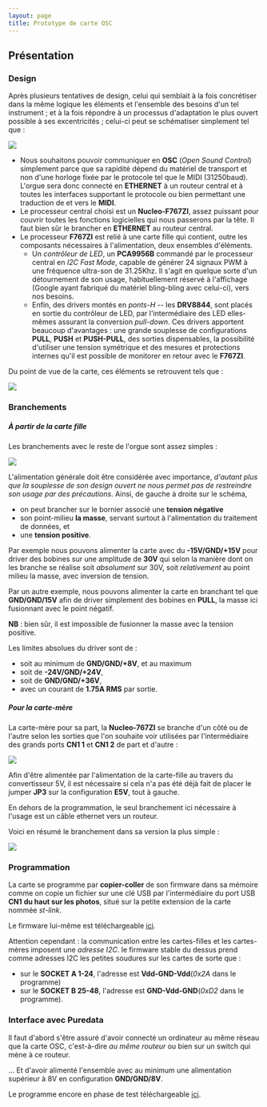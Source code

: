 ```yaml
---
layout: page
title: Prototype de carte OSC
---
```


## Présentation

### Design

Après plusieurs tentatives de design, celui qui semblait à la fois concrétiser dans la même logique les éléments et l'ensemble des besoins d'un tel instrument ; et à la fois répondre à un  processus d'adaptation le plus ouvert possible à ses excentricités ; celui-ci peut se schématiser simplement tel que :

![](https://raw.githubusercontent.com/arpfic/Organous_OSC/master/Hardware/carte_osc_schema_fonc.png)

* Nous souhaitons pouvoir communiquer en **OSC** (*Open Sound Control*) simplement parce que sa rapidité dépend du matériel de transport et non d'une horloge fixée par le protocole tel que le MIDI (31250baud). L'orgue sera donc connecté en **ETHERNET** à un routeur central et à toutes les interfaces supportant le protocole ou bien permettant une traduction de et vers le **MIDI**.
* Le processeur central choisi est un **Nucleo-F767ZI**, assez puissant pour couvrir toutes les fonctions logicielles qui nous passerons par la tête. Il faut bien sûr le brancher en **ETHERNET** au routeur central.
* Le processeur **F767ZI** est relié à une carte fille qui contient, outre les composants nécessaires à l'alimentation, deux ensembles d'éléments.
  * Un *contrôleur de LED*, un **PCA9956B** commandé par le processeur central en *I2C Fast Mode*, capable de générer 24 signaux PWM à une fréquence ultra-son de 31.25Khz. Il s'agit en quelque sorte d'un détournement de son usage, habituellement réservé à l'affichage (Google ayant fabriqué du matériel bling-bling avec celui-ci), vers nos besoins.
  * Enfin, des drivers montés en *ponts-H* -- les **DRV8844**, sont placés en sortie du contrôleur de LED, par l'intermédiaire des LED elles-mêmes assurant la conversion *pull-down*. Ces drivers apportent beaucoup d'avantages : une grande souplesse de configurations **PULL**, **PUSH** et **PUSH-PULL**, des sorties dispensables, la possibilité d'utiliser une tension symétrique et des mesures et protections internes qu'il est possible de monitorer en retour avec le **F767ZI**.

Du point de vue de la carte, ces éléments se retrouvent tels que :

![](https://raw.githubusercontent.com/arpfic/Organous_OSC/master/Hardware/carte_osc_fonctions_avancees.png)

### Branchements

##### À partir de la carte fille

Les branchements avec le reste de l'orgue sont assez simples :

![](https://raw.githubusercontent.com/arpfic/Organous_OSC/master/Hardware/carte_osc_fonctions.png)

L'alimentation générale doit être considérée avec importance, *d'autant plus que la souplesse de son design ouvert ne nous permet pas de restreindre son usage par des précautions*. Ainsi, de gauche à droite sur le schéma,

* on peut brancher sur le bornier associé une **tension négative**
* son point-milieu **la masse**, servant surtout à l'alimentation du traitement de données, et
* une **tension positive**.

Par exemple nous pouvons alimenter la carte avec du **-15V/GND/+15V** pour driver des bobines sur une amplitude de **30V** qui selon la manière dont on les branche se réalise soit *absolument* sur 30V, soit *relativement* au point milieu la masse, avec inversion de tension.

Par un autre exemple, nous pouvons alimenter la carte en branchant tel que **GND/GND/15V** afin de driver simplement des bobines en **PULL**, la masse ici fusionnant avec le point négatif.

**NB** : bien sûr, il est impossible de fusionner la masse avec la tension positive.

Les limites absolues du driver sont de :

* soit au minimum de **GND/GND/+8V**, et au maximum
* soit de **-24V/GND/+24V**,
* soit de **GND/GND/+36V**,
* avec un courant de **1.75A RMS** par sortie.

##### Pour la carte-mère

La carte-mère pour sa part, la **Nucleo-767ZI** se branche d'un côté ou de l'autre selon les sorties que l'on souhaite voir utilisées par l'intermédiaire des grands ports **CN1 1** et **CN1 2** de part et d'autre :

![](https://raw.githubusercontent.com/arpfic/Organous_OSC/master/Hardware/Nucleo_144.jpg)

Afin d'être alimentée par l'alimentation de la carte-fille au travers du convertisseur 5V, il est nécessaire si cela n'a pas été déjà fait de placer le jumper **JP3** sur la configuration **E5V**, tout à gauche.

En dehors de la programmation, le seul branchement ici nécessaire à l'usage est un câble ethernet vers un routeur.

Voici en résumé le branchement dans sa version la plus simple :

![](https://raw.githubusercontent.com/arpfic/Organous_OSC/master/Hardware/Organous_OSC_v0.2_exemple.jpg)

### Programmation

La carte se programme par **copier-coller** de son firmware dans sa mémoire comme on copie un fichier sur une clé USB par l'intermédiaire du port USB **CN1** **du haut sur les photos**, situé sur la petite extension de la carte nommée *st-link*.

Le firmware lui-même est téléchargeable [ici](https://raw.githubusercontent.com/arpfic/Organous_OSC/master/Firmware/Organous_OSC_stable.bin).

Attention cependant : la communication entre les cartes-filles et les cartes-mères imposent une *adresse I2C*. le firmware stable du dessus prend comme adresses I2C les petites soudures sur les cartes de sorte que :

* sur le **SOCKET A 1-24**, l'adresse est **Vdd-GND-Vdd**(*0x2A* dans le programme)
* sur le **SOCKET B 25-48**, l'adresse est **GND-Vdd-GND**(*0xD2* dans le programme).

### Interface avec Puredata

Il faut d'abord s'être assuré d'avoir connecté un ordinateur au même réseau que la carte OSC, c'est-à-dire *au même routeur* ou bien sur un switch qui mène à ce routeur.

... Et d'avoir alimenté l'ensemble avec au minimum une alimentation supérieur à 8V en configuration **GND/GND/8V**.

Le programme encore en phase de test téléchargeable [ici](https://raw.githubusercontent.com/arpfic/Organous_OSC/master/Puredata/pd_osc_F767ZI_stable.pd).
